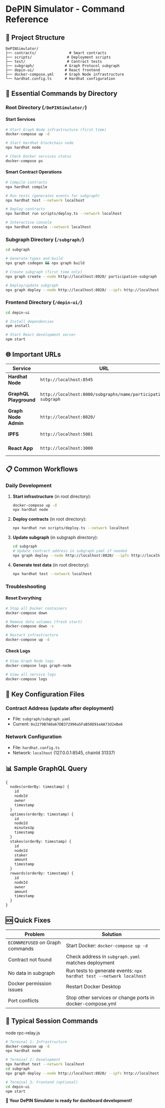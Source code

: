 # DePIN Simulator - Command Reference

## 📁 **Project Structure**
```
DePINSimulator/
├── contracts/               # Smart contracts
├── scripts/                # Deployment scripts
├── test/                   # Contract tests
├── subgraph/              # Graph Protocol subgraph
├── depin-ui/              # React frontend
├── docker-compose.yml     # Graph Node infrastructure
└── hardhat.config.ts      # Hardhat configuration
```

## 🔧 **Essential Commands by Directory**

### **Root Directory (`/DePINSimulator/`)**

#### Start Services
```bash
# Start Graph Node infrastructure (first time)
docker-compose up -d

# Start Hardhat blockchain node
npx hardhat node

# Check Docker services status
docker-compose ps
```

#### Smart Contract Operations
```bash
# Compile contracts
npx hardhat compile

# Run tests (generates events for subgraph)
npx hardhat test --network localhost

# Deploy contracts
npx hardhat run scripts/deploy.ts --network localhost

# Interactive console
npx hardhat console --network localhost
```

### **Subgraph Directory (`/subgraph/`)**
```bash
cd subgraph

# Generate types and build
npx graph codegen && npx graph build

# Create subgraph (first time only)
npx graph create --node http://localhost:8020/ participation-subgraph

# Deploy/update subgraph
npx graph deploy --node http://localhost:8020/ --ipfs http://localhost:5001 participation-subgraph
```

### **Frontend Directory (`/depin-ui/`)**
```bash
cd depin-ui

# Install dependencies
npm install

# Start React development server
npm start
```

## 🌐 **Important URLs**

| Service | URL | Purpose |
|---------|-----|---------|
| **Hardhat Node** | `http://localhost:8545` | Blockchain RPC endpoint |
| **GraphQL Playground** | `http://localhost:8000/subgraphs/name/participation-subgraph` | Query subgraph data |
| **Graph Node Admin** | `http://localhost:8020/` | Subgraph management |
| **IPFS** | `http://localhost:5001` | Decentralized storage |
| **React App** | `http://localhost:3000` | Frontend dashboard |

## 📋 **Common Workflows**

### **Daily Development**
1. **Start infrastructure** (in root directory):
   ```bash
   docker-compose up -d
   npx hardhat node
   ```

2. **Deploy contracts** (in root directory):
   ```bash
   npx hardhat run scripts/deploy.ts --network localhost
   ```

3. **Update subgraph** (in subgraph directory):
   ```bash
   cd subgraph
   # Update contract address in subgraph.yaml if needed
   npx graph deploy --node http://localhost:8020/ --ipfs http://localhost:5001 participation-subgraph
   ```

4. **Generate test data** (in root directory):
   ```bash
   npx hardhat test --network localhost
   ```

### **Troubleshooting**

#### Reset Everything
```bash
# Stop all Docker containers
docker-compose down

# Remove data volumes (fresh start)
docker-compose down -v

# Restart infrastructure
docker-compose up -d
```

#### Check Logs
```bash
# View Graph Node logs
docker-compose logs graph-node

# View all service logs
docker-compose logs
```

## 🎯 **Key Configuration Files**

### **Contract Address** (update after deployment)
- File: `subgraph/subgraph.yaml`
- Current: `0x2279B7A0a67DB372996a5FaB50D91eAA73d2eBe6`

### **Network Configuration**
- File: `hardhat.config.ts`
- Network: `localhost` (127.0.0.1:8545, chainId 31337)

## 📊 **Sample GraphQL Query**
```graphql
{
  nodes(orderBy: timestamp) {
    id
    nodeId
    owner
    timestamp
  }
  uptimes(orderBy: timestamp) {
    id
    nodeId
    minutesUp
    timestamp
  }
  stakes(orderBy: timestamp) {
    id
    nodeId
    staker
    amount
    timestamp
  }
  rewards(orderBy: timestamp) {
    id
    nodeId
    owner
    amount
    timestamp
  }
}
```

## 🆘 **Quick Fixes**

| Problem | Solution |
|---------|----------|
| `ECONNREFUSED` on Graph commands | Start Docker: `docker-compose up -d` |
| Contract not found | Check address in `subgraph.yaml` matches deployment |
| No data in subgraph | Run tests to generate events: `npx hardhat test --network localhost` |
| Docker permission issues | Restart Docker Desktop |
| Port conflicts | Stop other services or change ports in docker-compose.yml |

## 🔄 **Typical Session Commands**

node rpc-relay.js
```bash
# Terminal 1: Infrastructure
docker-compose up -d
npx hardhat node

# Terminal 2: Development
npx hardhat test --network localhost
cd subgraph
npx graph deploy --node http://localhost:8020/ --ipfs http://localhost:5001 participation-subgraph

# Terminal 3: Frontend (optional)
cd depin-ui
npm start
```

**🎉 Your DePIN Simulator is ready for dashboard development!**

